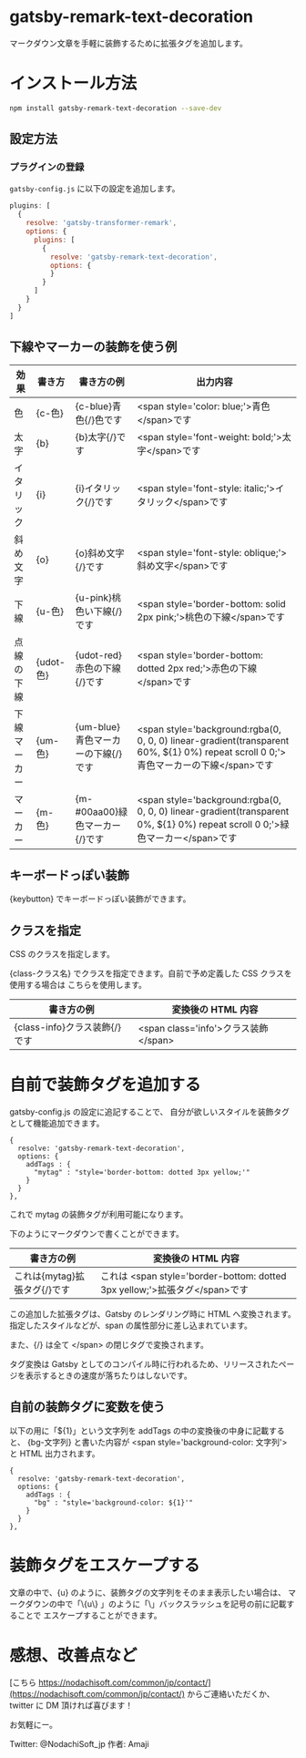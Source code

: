 # gatsby-remark-text-decoration

マークダウン文章を手軽に装飾するために拡張タグを追加します。

# インストール方法

```bash
npm install gatsby-remark-text-decoration --save-dev
```

## 設定方法

### プラグインの登録

`gatsby-config.js` に以下の設定を追加します。

```javascript
plugins: [
  {
    resolve: 'gatsby-transformer-remark',
    options: {
      plugins: [
        {
          resolve: 'gatsby-remark-text-decoration',
          options: {
          }
        }
      ]
    }
  }
]
```


## 下線やマーカーの装飾を使う例

| 効果 | 書き方 | 書き方の例 | 出力内容 |
| ---| --- | --- | --- |
| 色 | {c-色} | {c-blue}青色{/}色です | \<span style='color: blue;'>青色\</span>です |
| 太字 | {b} | {b}太字{/}です | \<span style='font-weight: bold;'>太字\</span>です |
| イタリック |{i} | {i}イタリック{/}です | \<span style='font-style: italic;'>イタリック\</span>です |
| 斜め文字 | {o} | {o}斜め文字{/}です | \<span style='font-style: oblique;'>斜め文字\</span>です |
| 下線 | {u-色} | {u-pink}桃色い下線{/}です | \<span style='border-bottom: solid 2px pink;'>桃色の下線\</span>です |
| 点線の下線 | {udot-色} | {udot-red}赤色の下線{/}です | \<span style='border-bottom: dotted  2px red;'>赤色の下線\</span>です |
| 下線マーカー| {um-色}| {um-blue}青色マーカーの下線{/}です | \<span style='background:rgba(0, 0, 0, 0) linear-gradient(transparent 60%, ${1} 0%) repeat scroll 0 0;'>青色マーカーの下線\</span>です |
| マーカー | {m-色} | {m-#00aa00}緑色マーカー{/}です | \<span style='background:rgba(0, 0, 0, 0) linear-gradient(transparent 0%, ${1} 0%) repeat scroll 0 0;'>緑色マーカー\</span>です |


## キーボードっぽい装飾

{keybutton} でキーボードっぽい装飾ができます。

## クラスを指定

CSS のクラスを指定します。

{class-クラス名} でクラスを指定できます。自前で予め定義した CSS クラスを使用する場合は
こちらを使用します。

| 書き方の例 | 変換後の HTML 内容 |
| --- | --- |
| {class-info}クラス装飾{/}です | \<span class='info'\>クラス装飾\</span\> |

# 自前で装飾タグを追加する

gatsby-config.js の設定に追記することで、
自分が欲しいスタイルを装飾タグとして機能追加できます。

```javascript:title=色指定のgatsby-config.js:clipboard
{
  resolve: 'gatsby-remark-text-decoration',
  options: {
    addTags : {
      "mytag" : "style='border-bottom: dotted 3px yellow;'"
    }
  }
},
```

これで mytag の装飾タグが利用可能になります。

下のようにマークダウンで書くことができます。


| 書き方の例 | 変換後の HTML 内容 |
| --- | --- |
| これは{mytag}拡張タグ{/}です | これは \<span style='border-bottom: dotted 3px yellow;'\>拡張タグ\</span\>です |

この追加した拡張タグは、Gatsby のレンダリング時に HTML へ変換されます。指定したスタイルなどが、span の属性部分に差し込まれています。

また、{/} は全て \<\/span\> の閉じタグで変換されます。

タグ変換は Gatsby としてのコンパイル時に行われるため、リリースされたページを表示するときの速度が落ちたりはしないです。

## 自前の装飾タグに変数を使う

以下の用に「${1}」という文字列を addTags の中の変換後の中身に記載すると、
{bg-文字列} と書いた内容が \<span style='background-color: 文字列'\> と HTML 出力されます。

```javascript:title=背景色指定のgatsby-config.js:clipboard
{
  resolve: 'gatsby-remark-text-decoration',
  options: {
    addTags : {
      "bg" : "style='background-color: ${1}'"
    }
  }
},
```

# 装飾タグをエスケープする

文章の中で、{u} のように、装飾タグの文字列をそのまま表示したい場合は、
マークダウンの中で「\\{u\\} 」のように「\」バックスラッシュを記号の前に記載することで
エスケープすることができます。


# 感想、改善点など

[こちら https://nodachisoft.com/common/jp/contact/](https://nodachisoft.com/common/jp/contact/)
からご連絡いただくか、twitter に DM 頂ければ喜びます！

お気軽にー。

Twitter: @NodachiSoft_jp
作者: Amaji

